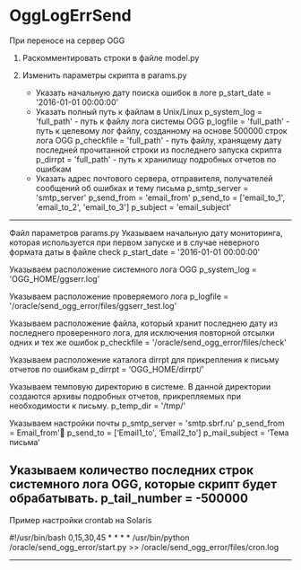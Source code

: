 # OggLogErrSend

При переносе на сервер OGG

1. Раскомментировать строки в файле model.py

2. Изменить параметры скрипта в params.py
    - Указать начальную дату поиска ошибок в логе
        p_start_date = '2016-01-01 00:00:00'
    - Указать полный путь к файлам в Unix/Linux
        p_system_log = 'full_path' - путь к файлу лога системы OGG
        p_logfile = 'full_path' - путь к целевому лог файлу, созданному на основе 500000 строк лога OGG
        p_checkfile = 'full_path' - путь файлу, хранящему дату последней прочитанной строки из последнего запуска скрипта
        p_dirrpt = 'full_path' - путь к хранилищу подробных отчетов по ошибкам
    - Указать адрес почтового сервера, отправителя, получателей сообщений об ошибках и тему письма
        p_smtp_server = 'smtp_server'
        p_send_from = 'email_from'
        p_send_to = ['email_to_1', 'email_to_2', 'email_to_3']
        p_subject = 'email_subject'


---------------------------------------------------------------------------------------------------------------------
Файл параметров params.py
Указываем начальную дату мониторинга, которая используется при первом запуске и в случае неверного формата даты в файле check
p_start_date = '2016-01-01 00:00:00'

Указываем расположение системного лога OGG
p_system_log = 'OGG_HOME/ggserr.log'

Указываем расположение проверяемого лога
p_logfile = '/oracle/send_ogg_error/files/ggserr_test.log'

Указываем расположение файла, который хранит последнею дату из последнего проверенного лога, для исключения повторной отсылки одних и тех же ошибок
p_checkfile = '/oracle/send_ogg_error/files/check'

Указываем расположение каталога dirrpt для прикрепления к письму отчетов по ошибкам
p_dirrpt = ‘OGG_HOME/dirrpt/'

Указываем темповую директорию в системе. В данной директории создаются архивы подробных отчетов, прикрепляемых при необходимости к письму.
p_temp_dir = '/tmp/'

Указываем настройки почты
p_smtp_server = 'smtp.sbrf.ru'
p_send_from = Email_from'
p_send_to = [‘Email1_to', ‘Email2_to']
p_mail_subject = ‘Тема письма‘

Указываем количество последних строк системного лога OGG, которые скрипт будет обрабатывать.
p_tail_number = -500000
---------------------------------------------------------------------------------------------------------------------

Пример настройки crontab на Solaris

#!/usr/bin/bash
0,15,30,45 * * * * /usr/bin/python /oracle/send_ogg_error/start.py >> /oracle/send_ogg_error/files/cron.log

---------------------------------------------------------------------------------------------------------------------
